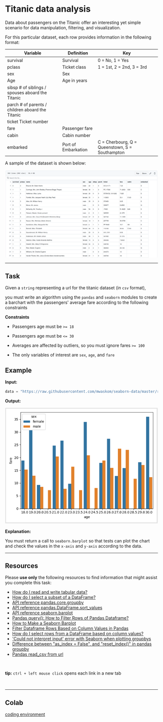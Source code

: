 # Titanic data analysis


Data about passengers on the Titanic offer an interesting yet simple scenario for data manipulation, filtering, and visualization.


For this particular dataset, each row provides information in the following format:


| Variable  | Definition | Key |
| --------  | ---------- | --- |
|survival | Survival| 0 = No, 1 = Yes |
|pclass |	Ticket class |	1 = 1st, 2 = 2nd, 3 = 3rd|
|sex |	Sex |	 |
|Age |	Age in years 	| |
|sibsp 	# of siblings / spouses aboard the Titanic 	| |
|parch 	# of parents / children aboard the Titanic 	| |
|ticket 	Ticket number 	| |
|fare |	Passenger fare 	| |
|cabin |	Cabin number 	| |
|embarked |	Port of Embarkation |	C = Cherbourg, Q = Queenstown, S = Southampton |


A sample of the dataset is shown below:

![image info](./titanic-data.png)

___


## Task


Given a `string` representing a url for the titanic dataset (in `csv` format),

you must write an algorithm using the `pandas` and `seaborn` modules to create a barchart with the passengers' average fare according to the following constraints



**Constraints**

* Passengers age must be `>= 18`

* Passengers age must be `<= 30`

* Averages are affected by outliers, so you must ignore fares `>= 100`

* The only variables of interest are `sex`, `age`, and `fare`





## Example


**Input:**

```python
data = "https://raw.githubusercontent.com/mwaskom/seaborn-data/master/raw/titanic.csv"

```


**Output:**


![image info](./titanic-chart.png)

**Explanation:**


You must return a call to `seaborn.barplot` so that tests can plot the chart and check the values in the `x-axis` and `y-axis` according to the data.



___


## Resources

Please **use only** the following resources to find information that might assist you complete this task:





* [How do I read and write tabular data?](https://www.cs.ubc.ca/~msarthur/hf_02_read_write.html)
* [How do I select a subset of a DataFrame?](https://www.cs.ubc.ca/~msarthur/hf_03_subset_data.html)
* [API reference pandas.core.groupby](https://www.cs.ubc.ca/~msarthur/hf_DataFrameGroupBy.aggregate.html)
* [API reference pandas.DataFrame.sort_values](https://www.cs.ubc.ca/~msarthur/hf_DataFrame.sort_values.html)
* [API reference seaborn.barplot](https://www.cs.ubc.ca/~msarthur/hf_seaborn.barplot.html)
* [Pandas query(): How to Filter Rows of Pandas Dataframe?](https://www.cs.ubc.ca/~msarthur/hf_how-to-select-rows-of-pandas-dataframe-with-query-function.html)
* [How to Make a Seaborn Barplot](https://www.cs.ubc.ca/~msarthur/hf_seaborn-barplot.html)
* [Filter Dataframe Rows Based on Column Values in Pandas](https://www.cs.ubc.ca/~msarthur/hf_how-to-filter-dataframe-rows-based-on-column-values-in-pandas.html)
* [How do I select rows from a DataFrame based on column values?](https://www.cs.ubc.ca/~msarthur/hf_how-do-i-select-rows-from-a-dataframe-based-on-column-values.html)
* ['Could not interpret input' error with Seaborn when plotting groupbys](https://www.cs.ubc.ca/~msarthur/hf_could-not-interpret-input-error-with-seaborn-when-plotting-groupbys.html)
* [Difference between "as_index = False", and "reset_index()" in pandas groupby](https://www.cs.ubc.ca/~msarthur/hf_difference-between-as-index-false-and-reset-index-in-pandas-groupby.html)
* [Pandas read_csv from url](https://www.cs.ubc.ca/~msarthur/hf_pandas-read-csv-from-url.html)

<br>

**tip:** `ctrl + left mouse click` opens each link in a new tab

<br>

___


## Colab

[coding environment](https://colab.research.google.com/drive/16ZjmHuKWZUwagL6iLRjRn5GBo2b4hdP2?usp=sharing)